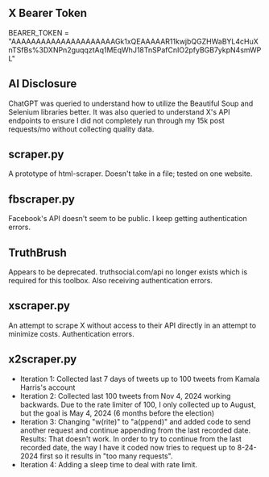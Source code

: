 ## X Bearer Token 
BEARER_TOKEN = "AAAAAAAAAAAAAAAAAAAAAGk1xQEAAAAAR11kwjbQGZHWaBYL4cHuXnTSfBs%3DXNPn2guqqztAq1MEqWhJ18TnSPafCnIO2pfyBGB7ykpN4smWPL"

## AI Disclosure
ChatGPT was queried to understand how to utilize the Beautiful Soup and Selenium libraries better. It was also queried to understand X's API endpoints to ensure I did not completely run through my 15k post requests/mo without collecting quality data.

## scraper.py
A prototype of html-scraper. Doesn't take in a file; tested on one website. 

## fbscraper.py
Facebook's API doesn't seem to be public. I keep getting authentication errors. 

## TruthBrush
Appears to be deprecated. truthsocial.com/api no longer exists which is required for this toolbox. Also receiving authentication errors. 

## xscraper.py 
An attempt to scrape X without access to their API directly in an attempt to minimize costs. Authentication errors. 

## x2scraper.py
- Iteration 1: Collected last 7 days of tweets up to 100 tweets from Kamala Harris's account
- Iteration 2: Collected last 100 tweets from Nov 4, 2024 working backwards. Due to the rate limiter of 100, I only collected up to August, but the goal is May 4, 2024 (6 months before the election)
- Iteration 3: Changing "w(rite)" to "a(ppend)" and added code to send another request and continue appending from the last recorded date. Results: That doesn't work. In order to try to continue from the last recorded date, the way I have it coded now tries to request up to 8-24-2024 first so it results in "too many requests". 
- Iteration 4: Adding a sleep time to deal with rate limit.

